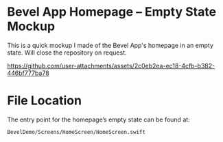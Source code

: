 <h1>Bevel App Homepage – Empty State Mockup</h1>
<p>This is a quick mockup I made of the Bevel App's homepage in an empty state. Will close the repository on request.</p>

https://github.com/user-attachments/assets/2c0eb2ea-ec18-4cfb-b382-446bf777ba78

<h1>File Location</h1>
<p>The entry point for the homepage’s empty state can be found at:</p>
<p><code>BevelDemo/Screens/HomeScreen/HomeScreen.swift</code></p>
